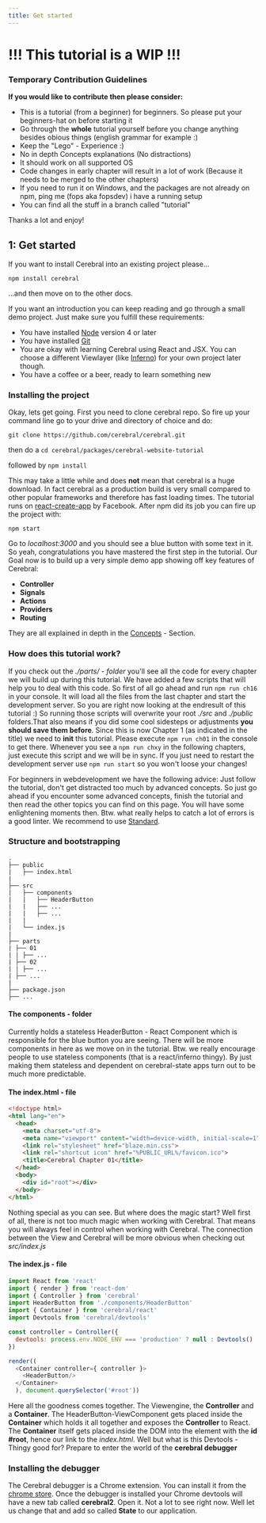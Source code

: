 ```yaml
---
title: Get started 
---
```

# !!! This tutorial is a WIP !!!
### Temporary Contribution Guidelines

**If you would like to contribute then please consider:**

  - This is a tutorial (from a beginner) for beginners. So please put your beginners-hat on before starting it
 - Go through the **whole** tutorial yourself before you change anything besides obious things (english grammar for example :)
 - Keep the "Lego" - Experience :)
 - No in depth Concepts explanations (No distractions)
 - It should work on all supported OS
 - Code changes in early chapter will result in a lot of work (Because it needs to be merged to the other chapters)
 - If you need to run it on Windows, and the packages are not already on npm, ping me (fops aka fopsdev) i have a running setup
 - You can find all the stuff in a branch called "tutorial"
 
 Thanks a lot and enjoy!


 
## 1: Get started 

If you want to install Cerebral into an existing project please...

`npm install cerebral`

...and then move on to the other docs.

If you want an introduction you can keep reading and go through a small demo project. Just make sure you fulfill these requirements:

* You have installed [Node](https://nodejs.org/en/) version 4 or later
* You have installed [Git](https://git-scm.com/)
* You are okay with learning Cerebral using React and JSX. You can choose a different Viewlayer (like [Inferno](http://infernojs.org//)) for your own project later though. 
* You have a coffee or a beer, ready to learn something new


### Installing the project

Okay, lets get going. First you need to clone cerebral repo. So fire up your command line go to your drive and directory of choice and do:

`git clone https://github.com/cerebral/cerebral.git`

then do a  `cd cerebral/packages/cerebral-website-tutorial`

followed by  `npm install`

This may take a little while and does **not** mean that cerebral is a huge download. In fact cerebral as a production build is very small compared to other popular frameworks and therefore has fast loading times. The tutorial runs on [react-create-app](https://facebook.github.io/react/blog/2016/07/22/create-apps-with-no-configuration.html) by Facebook.
After npm did its job you can fire up the project with:

`npm start`

Go to *localhost:3000* and you should see a blue button with some text in it.
So yeah, congratulations you have mastered the first step in the tutorial.
Our Goal now is to build up a very simple demo app showing off key features of Cerebral:

- **Controller**
- **Signals**
- **Actions**
- **Providers**
- **Routing**

They are all explained in depth in the [Concepts](../concepts/01_the-architecture.html) - Section.

### How does this tutorial work?
If you check out the *./parts/ - folder* you'll see all the code for every chapter we will build up during this tutorial. We have added a few scripts that will help you to deal with this code. So first of all go ahead and run ```npm run ch16``` in your console. It will load all the files from the last chapter and start the development server.
So you are right now looking at the endresult of this tutorial :)
So running those scripts will overwrite your root *./src* and *./public* folders.That also means if you did some cool sidesteps or adjustments **you should save them before**.
Since this is now Chapter 1 (as indicated in the title) we need to **init** this tutorial. Please execute `npm run ch01` in the console to get there.
Whenever you see a `npm run chxy` in the following chapters, just execute this script and we will be in sync.
If you just need to restart the development server use `npm run start` so you won't loose your changes!

For beginners in webdevelopment we have the following advice: Just follow the tutorial, don't get distracted too much by advanced concepts. So just go ahead if you encounter some advanced concepts, finish the tutorial and then read the other topics you can find on this page. You will have some enlightening moments then. Btw. what really helps to catch a lot of errors is a good linter. We recommend to use [Standard](http://standardjs.com/).


### Structure and bootstrapping

```
.
├── public
|	├── index.html
|   
├── src
|	├── components
|	|	├── HeaderButton
|	|	├── ...
|	|	├── ...		
|	|
|	└── index.js
|
├── parts
| ├── 01
| | ├── ...
| ├── 02
| | ├── ...
| ├── ...
|
├── package.json
├── ...
```
#### The components - folder
Currently holds a stateless HeaderButton - React Component which is responsible for the blue button you are seeing. 
There will be more components in here as we move on in the tutorial. Btw. we really encourage people to use stateless components (that is a react/inferno thingy). By just making them stateless and dependent on cerebral-state apps turn out to be much more predictable.

#### The index.html - file
```html
<!doctype html>
<html lang="en">
  <head>
    <meta charset="utf-8">
    <meta name="viewport" content="width=device-width, initial-scale=1">
    <link rel="stylesheet" href="blaze.min.css">
    <link rel="shortcut icon" href="%PUBLIC_URL%/favicon.ico">
    <title>Cerebral Chapter 01</title>
  </head>
  <body>
    <div id="root"></div>
  </body>
</html>

```
Nothing special as you can see. But where does the magic start? Well first of all, there is not too much magic when working with Cerebral. That means you will always feel in control when working with Cerebral. The connection between the View and Cerebral will be more obvious when checking out *src/index.js*

#### The index.js - file
```js
import React from 'react'
import { render } from 'react-dom'
import { Controller } from 'cerebral'
import HeaderButton from './components/HeaderButton'
import { Container } from 'cerebral/react'
import Devtools from 'cerebral/devtools'

const controller = Controller({
  devtools: process.env.NODE_ENV === 'production' ? null : Devtools()
})

render((
  <Container controller={ controller }>
    <HeaderButton/>
  </Container>
  ), document.querySelector('#root'))
```
Here all the goodness comes together. The Viewengine, the **Controller** and a **Container**. The HeaderButton-ViewComponent gets placed inside the **Container** which holds it all together and exposes the **Controller** to React. The **Container** itself gets placed inside the DOM into the element with the **id #root**, hence our link to the *index.html*.
Well but what is this Devtools - Thingy good for?
Prepare to enter the world of the **cerebral debugger**

### Installing the debugger
The Cerebral debugger is a Chrome extension. You can install it from the [chrome store](https://chrome.google.com/webstore/detail/cerebral-debugger/ddefoknoniaeoikpgneklcbjlipfedbb). Once the debugger is installed your Chrome devtools will have a new tab called **cerebral2**. Open it.
Not a lot to see right now. Well let us change that and add so called **State** to our application.

